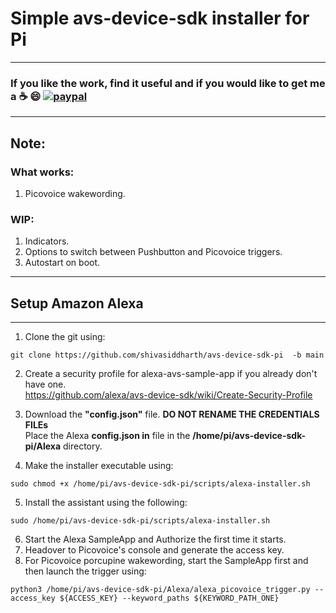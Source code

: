 # Simple avs-device-sdk installer for Pi     

*******************************************************************************************************************************
### **If you like the work, find it useful and if you would like to get me a :coffee: :smile:** [![paypal](https://www.paypalobjects.com/en_US/i/btn/btn_donate_LG.gif)](https://www.paypal.com/cgi-bin/webscr?cmd=_s-xclick&hosted_button_id=7GH3YDCHZ36QN)  

*******************************************************************************************************************************
## Note:
### **What works:**    
1. Picovoice wakewording.   

### **WIP:**    
1. Indicators.   
2. Options to switch between Pushbutton and Picovoice triggers.     
3. Autostart on boot.    

***************************************************************
## **Setup Amazon Alexa**     
***************************************************************
1. Clone the git using:
```
git clone https://github.com/shivasiddharth/avs-device-sdk-pi  -b main    
```    
2. Create a security profile for alexa-avs-sample-app if you already don't have one.  
https://github.com/alexa/avs-device-sdk/wiki/Create-Security-Profile  

3. Download the **"config.json"** file.
**DO NOT RENAME THE CREDENTIALS FILEs**     
Place the Alexa **config.json in** file in the  **/home/pi/avs-device-sdk-pi/Alexa** directory.        

4. Make the installer executable using:
```
sudo chmod +x /home/pi/avs-device-sdk-pi/scripts/alexa-installer.sh  
```    
5. Install the assistant using the following:         
```
sudo /home/pi/avs-device-sdk-pi/scripts/alexa-installer.sh  
```      
6. Start the Alexa SampleApp and Authorize the first time it starts.    
7. Headover to Picovoice's console and generate the access key.   
8. For Picovoice porcupine wakewording, start the SampleApp first and then launch the trigger using:   
```    
python3 /home/pi/avs-device-sdk-pi/Alexa/alexa_picovoice_trigger.py --access_key ${ACCESS_KEY} --keyword_paths ${KEYWORD_PATH_ONE}
```    
